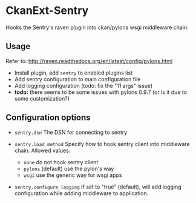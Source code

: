 # CkanExt-Sentry

Hooks the Sentry's raven plugin into ckan/pylons wsgi middleware chain.


## Usage

Refer to: http://raven.readthedocs.org/en/latest/config/pylons.html

- Install plugin, add ``sentry`` to enabled plugins list
- Add sentry configuration to main configuration file
- Add logging configuration (todo: fix the "11 args" issue)
- **todo:** there seems to be some issues with pylons 0.9.7
  (or is it due to some customization?)


## Configuration options

- ``sentry.dsn``
  The DSN for connecting to sentry

- ``sentry.load_method``
  Specify how to hook sentry client into middleware chain.
  Allowed values:

  - ``none`` do not hook sentry client
  - ``pylons`` (default) use the pylon's way
  - ``wsgi`` use the generic way for wsgi apps

- ``sentry.configure_logging``
  If set to "true" (default), will add logging configuration
  while adding middleware to application.
